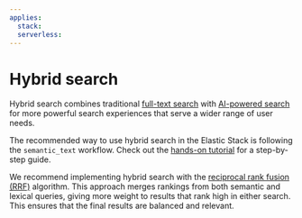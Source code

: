 ```yaml
---
applies:
  stack:
  serverless:
---
```

# Hybrid search

Hybrid search combines traditional [full-text search](full-text.md) with [AI-powered search](ai-search/ai-search.md) for more powerful search experiences that serve a wider range of user needs.

The recommended way to use hybrid search in the Elastic Stack is following the `semantic_text` workflow. Check out the [hands-on tutorial](hybrid-semantic-text.md) for a step-by-step guide.

We recommend implementing hybrid search with the [reciprocal rank fusion (RRF)](https://www.elastic.co/guide/en/elasticsearch/reference/current/rrf.html) algorithm. This approach merges rankings from both semantic and lexical queries, giving more weight to results that rank high in either search. This ensures that the final results are balanced and relevant.